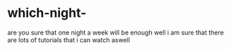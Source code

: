 # which-night-
are you sure that one night a week will be enough
well i am sure that there are lots of tutorials that i can watch aswell
